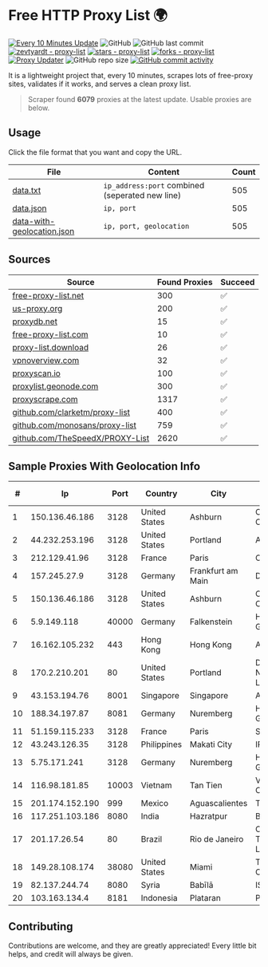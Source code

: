 
# Free HTTP Proxy List 🌍

[![Every 10 Minutes Update](https://github.com/mertguvencli/http-proxy-list/actions/workflows/main.yml/badge.svg?branch=main)](https://github.com/mertguvencli/http-proxy-list/actions/workflows/main.yml)
![GitHub](https://img.shields.io/github/license/mertguvencli/http-proxy-list)
![GitHub last commit](https://img.shields.io/github/last-commit/mertguvencli/http-proxy-list)
[![zevtyardt - proxy-list](https://img.shields.io/static/v1?label=zevtyardt&message=proxy-list&color=blue&logo=github)](https://github.com/zevtyardt/proxy-list "Go to GitHub repo")
[![stars - proxy-list](https://img.shields.io/github/stars/zevtyardt/proxy-list?style=social)](https://github.com/zevtyardt/proxy-list)
[![forks - proxy-list](https://img.shields.io/github/forks/zevtyardt/proxy-list?style=social)](https://github.com/zevtyardt/proxy-list)
[![Proxy Updater](https://github.com/zevtyardt/proxy-list/workflows/Proxy%20Updater/badge.svg)](https://github.com/zevtyardt/proxy-list/actions?query=workflow:"Proxy+Updater")
![GitHub repo size](https://img.shields.io/github/repo-size/zevtyardt/proxy-list)
[![GitHub commit activity](https://img.shields.io/github/commit-activity/m/zevtyardt/proxy-list?logo=commits)](https://github.com/zevtyardt/proxy-list/commits/main)

It is a lightweight project that, every 10 minutes, scrapes lots of free-proxy sites, validates if it works, and serves a clean proxy list.

> Scraper found **6079** proxies at the latest update. Usable proxies are below.

## Usage

Click the file format that you want and copy the URL.

|File|Content|Count|
|----|-------|-----|
|[data.txt](https://raw.githubusercontent.com/mertguvencli/http-proxy-list/main/proxy-list/data.txt)|`ip_address:port` combined (seperated new line)|505|
|[data.json](https://raw.githubusercontent.com/mertguvencli/http-proxy-list/main/proxy-list/data.json)|`ip, port`|505|
|[data-with-geolocation.json](https://raw.githubusercontent.com/mertguvencli/http-proxy-list/main/proxy-list/data-with-geolocation.json)|`ip, port, geolocation`|505|

## Sources

|Source|Found Proxies|Succeed|
|------|-------------|-------|
|[free-proxy-list.net](https://free-proxy-list.net)|300|✅|
|[us-proxy.org](https://www.us-proxy.org)|200|✅|
|[proxydb.net](http://proxydb.net)|15|✅|
|[free-proxy-list.com](https://free-proxy-list.com/?page=&port=&type%5B%5D=http&type%5B%5D=https&up_time=0&search=Search)|10|✅|
|[proxy-list.download](https://www.proxy-list.download/HTTP)|26|✅|
|[vpnoverview.com](https://vpnoverview.com/privacy/anonymous-browsing/free-proxy-servers)|32|✅|
|[proxyscan.io](https://www.proxyscan.io)|100|✅|
|[proxylist.geonode.com](https://proxylist.geonode.com/api/proxy-list?limit=300&page=1&sort_by=lastChecked&sort_type=desc&protocols=http,https)|300|✅|
|[proxyscrape.com](https://api.proxyscrape.com/v2/?request=displayproxies&protocol=http&timeout=10000&country=all&ssl=all&anonymity=all)|1317|✅|
|[github.com/clarketm/proxy-list](https://raw.githubusercontent.com/clarketm/proxy-list/master/proxy-list-raw.txt)|400|✅|
|[github.com/monosans/proxy-list](https://raw.githubusercontent.com/monosans/proxy-list/main/proxies/http.txt)|759|✅|
|[github.com/TheSpeedX/PROXY-List](https://raw.githubusercontent.com/TheSpeedX/PROXY-List/master/http.txt)|2620|✅|


## Sample Proxies With Geolocation Info

|#|Ip|Port|Country|City|Internet Service Provider|
|-|--|----|-------|----|-------------------------|
|1|150.136.46.186|3128|United States|Ashburn|Oracle Corporation|
|2|44.232.253.196|3128|United States|Portland|Amazon.com, Inc.|
|3|212.129.41.96|3128|France|Paris|Online S.A.S.|
|4|157.245.27.9|3128|Germany|Frankfurt am Main|DigitalOcean, LLC|
|5|150.136.46.186|3128|United States|Ashburn|Oracle Corporation|
|6|5.9.149.118|40000|Germany|Falkenstein|Hetzner Online GmbH|
|7|16.162.105.232|443|Hong Kong|Hong Kong|Amazon.com|
|8|170.2.210.201|80|United States|Portland|Daimler Trucks of North America LLC|
|9|43.153.194.76|8001|Singapore|Singapore|Aceville Pte.ltd|
|10|188.34.197.87|8081|Germany|Nuremberg|Hetzner Online GmbH|
|11|51.159.115.233|3128|France|Paris|SCALEWAY|
|12|43.243.126.35|3128|Philippines|Makati City|IPVG|
|13|5.75.171.241|3128|Germany|Nuremberg|Hetzner Online GmbH|
|14|116.98.181.85|10003|Vietnam|Tan Tien|Viettel Corporation|
|15|201.174.152.190|999|Mexico|Aguascalientes|Transtelco Inc|
|16|117.251.103.186|8080|India|Hazratpur|BSNL Internet|
|17|201.17.26.54|80|Brazil|Rio de Janeiro|Claro NXT Telecomunicacoes Ltda|
|18|149.28.108.174|38080|United States|Miami|The Constant Company|
|19|82.137.244.74|8080|Syria|Babīlā|ISP-TARASSUL|
|20|103.163.134.4|8181|Indonesia|Plataran|PROVITEL|



## Contributing

Contributions are welcome, and they are greatly appreciated! Every
little bit helps, and credit will always be given.

